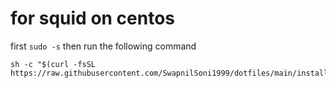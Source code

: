 # for squid on centos
first `sudo -s` then run the following command
```
sh -c "$(curl -fsSL https://raw.githubusercontent.com/SwapnilSoni1999/dotfiles/main/install_squid.sh)"
```
